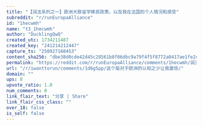 ```yaml
---
title: "【润法系列之一】欧洲大致留学移民政策，以及我在法国的个人情况和感受"
subreddit: "r/runEuropaAlliance"
id: "1hecwmh"
name: "t3_1hecwmh"
author: "DucklingQwQ"
created_utc: 1734211487
created_key: "241214212447"
capture_ts: "250927160453"
content_sha256: "dbe38d0cde42d45c28561b8f86dbc9a79f4f5f8772a0417ae1fe2c7348459a03"
permalink: "https://reddit.com/r/runEuropaAlliance/comments/1hecwmh/润法系列之一欧洲大致留学移民政策以及我在法国的个人情况和感受/"
url: "/r/iwanttorun/comments/1d6g5pp/这个版对于欧洲的认知之少让我震惊/"
domain: ""
ups: 8
upvote_ratio: 1.0
num_comments: 0
link_flair_text: "分享 | Share"
link_flair_css_class: ""
over_18: false
is_self: false
---
```


